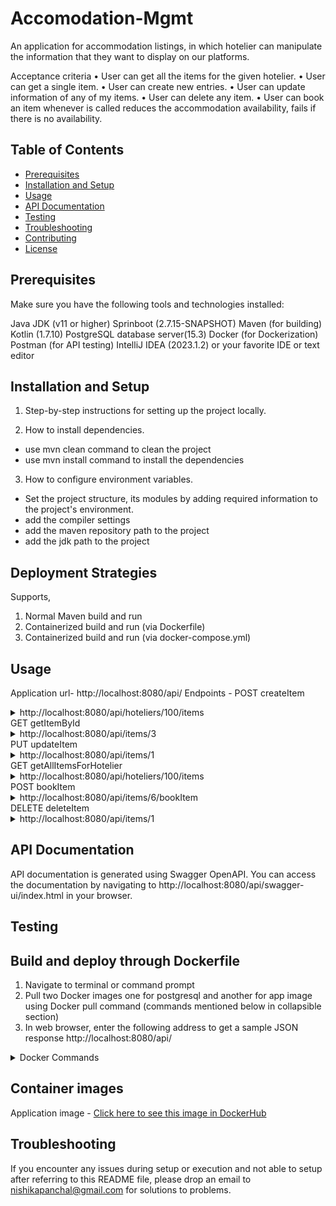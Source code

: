 # Accomodation-Mgmt
An application for accommodation listings, in which hotelier can manipulate the information that they want to display on our platforms.

Acceptance criteria
• User can get all the items for the given hotelier.
• User can get a single item.
• User can create new entries.
• User can update information of any of my items.
• User can delete any item.
• User can book an item whenever is called reduces the accommodation availability, fails if there is no availability.

## Table of Contents

- [Prerequisites](#prerequisites)
- [Installation and Setup](#installation-and-setup)
- [Usage](#usage)
- [API Documentation](#api-documentation)
- [Testing](#testing)
- [Troubleshooting](#troubleshooting)
- [Contributing](#contributing)
- [License](#license)

## Prerequisites

Make sure you have the following tools and technologies installed:

Java JDK (v11 or higher)
Sprinboot (2.7.15-SNAPSHOT)
Maven (for building)
Kotlin (1.7.10)
PostgreSQL database server(15.3)
Docker (for Dockerization)
Postman (for API testing)
IntelliJ IDEA (2023.1.2) or your favorite IDE or text editor

## Installation and Setup

1. Step-by-step instructions for setting up the project locally.

2. How to install dependencies.
- use mvn clean command to clean the project
- use mvn install command to install the dependencies

3. How to configure environment variables.
- Set the project structure, its modules by adding required information to the project's environment.
- add the compiler settings 
- add the maven repository path to the project 
- add the jdk path to the project

## Deployment Strategies

Supports,

1. Normal Maven build and run
2. Containerized build and run (via Dockerfile)
3. Containerized build and run (via docker-compose.yml)

## Usage

Application url- http://localhost:8080/api/
Endpoints - 
POST createItem
<details>
  <summary>http://localhost:8080/api/hoteliers/100/items</summary>
  
```
body- raw json
{
    "hotelierId":100,
"name": "Example name",
"rating": 5,
"category": "hotel",
"location": {
"city": "Cuernavaca",
"state": "Morelos",
"country": "Mexico",
"zip_code": "62448",
"address": "Boulevard Díaz Ordaz No. 9 Cantarranas"
        },
"image": "image-url.com" ,
"reputation": 8990 ,
"reputationBadge": "green" ,
"price": 1000 ,
"availability": 10
    }
```
</details>
GET  getItemById
<details>
  <summary>http://localhost:8080/api/items/3</summary>
  
</details>
PUT  updateItem
<details>
  <summary>http://localhost:8080/api/items/1</summary>
  
```
body- raw json
{
  "hotelierId": 100,
  "name": "Latest Updated",
  "rating": 4,
  "category": "hotel",
  "location": {
    "city": "Delhi",
    "state": "Morelos",
    "country": "India",
    "zip_code": "62448",
    "address": "Boulevard Díaz Ordaz No. 9 Cantarranas"
  },
  "item_image": "image-url.com",
  "item_reputation": 8990,
  "item_reputation_badge": "green",
  "item_price": 1000,
  "item_availability": 10
}

```
</details>
GET  getAllItemsForHotelier
<details>
  <summary>http://localhost:8080/api/hoteliers/100/items</summary>
  
```

```
</details>
POST bookItem
<details>
  <summary>http://localhost:8080/api/items/6/bookItem</summary>
  
```

```
</details>
DELETE deleteItem
<details>
  <summary>http://localhost:8080/api/items/1</summary>
  
```

```
</details>


## API Documentation

API documentation is generated using Swagger OpenAPI. You can access the documentation by navigating to http://localhost:8080/api/swagger-ui/index.html in your browser.

## Testing

## Build and deploy through Dockerfile 

1. Navigate to terminal or command prompt
2. Pull two Docker images one for postgresql and another for app image using Docker pull command (commands mentioned below in collapsible section)
3. In web browser, enter the following address to get a sample JSON response http://localhost:8080/api/


<details>
  <summary>Docker Commands</summary>

Below the handy commands to bring this application up in Linux distribution environment using Docker

```
// Docker login
docker login
```

```
// Pull application image from DockerHub
docker pull nishikapanchal28/accommodation:v1
```
```
//pull 
docker pull postgres:latest
```

```
// Run MySQL container 
docker-compose up 
```

```
// List all the containers 
docker ps -a 
```

</details>

## Container images

Application image - [Click here to see this image in DockerHub](https://hub.docker.com/repository/docker/nishikapanchal28/accommodation/tags?page=1&ordering=last_updated)

## Troubleshooting

If you encounter any issues during setup or execution and not able to setup after referring to this README file, please drop an email to nishikapanchal@gmail.com for solutions to problems.



